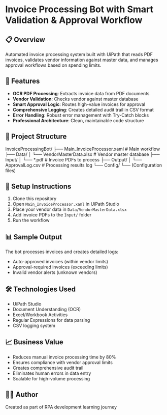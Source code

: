 # Invoice Processing Bot with Smart Validation & Approval Workflow

## 📋 Overview
Automated invoice processing system built with UiPath that reads PDF invoices, validates vendor information against master data, and manages approval workflows based on spending limits.

## 🚀 Features
- **OCR PDF Processing**: Extracts invoice data from PDF documents
- **Vendor Validation**: Checks vendor against master database
- **Smart Approval Logic**: Routes high-value invoices for approval
- **Comprehensive Logging**: Creates detailed audit trail in CSV format
- **Error Handling**: Robust error management with Try-Catch blocks
- **Professional Architecture**: Clean, maintainable code structure

## 📁 Project Structure
InvoiceProcessingBot/
├── Main_InvoiceProcessor.xaml    # Main workflow
├── Data/
│   └── VendorMasterData.xlsx     # Vendor master database
├── Input/
│   └── *.pdf                     # Invoice PDFs to process
├── Output/
│   └── ApprovalLog.csv          # Processing results log
└── Config/
└── (Configuration files)

## 🔧 Setup Instructions
1. Clone this repository
2. Open `Main_InvoiceProcessor.xaml` in UiPath Studio
3. Place your vendor data in `Data/VendorMasterData.xlsx`
4. Add invoice PDFs to the `Input/` folder
5. Run the workflow

## 📊 Sample Output
The bot processes invoices and creates detailed logs:
- Auto-approved invoices (within vendor limits)
- Approval-required invoices (exceeding limits)  
- Invalid vendor alerts (unknown vendors)

## 🛠️ Technologies Used
- UiPath Studio
- Document Understanding (OCR)
- Excel/Workbook Activities
- Regular Expressions for data parsing
- CSV logging system

## 📈 Business Value
- Reduces manual invoice processing time by 80%
- Ensures compliance with vendor approval limits
- Creates comprehensive audit trail
- Eliminates human errors in data entry
- Scalable for high-volume processing

## 👨‍💻 Author
Created as part of RPA development learning journey